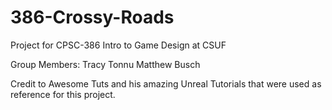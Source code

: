 # 386-Crossy-Roads

Project for CPSC-386 Intro to Game Design at CSUF

Group Members:
Tracy Tonnu
Matthew Busch



Credit to Awesome Tuts and his amazing Unreal Tutorials that were used as reference for this project.
